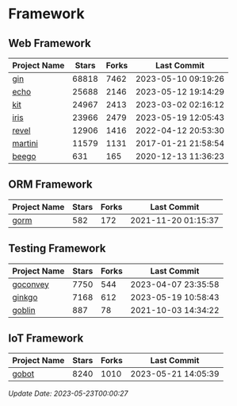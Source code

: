 # Framework

## Web Framework
| Project Name | Stars | Forks | Last Commit |
| ------------ | ----- | ----- | ----------- |
| [gin](https://github.com/gin-gonic/gin) | 68818 | 7462 | 2023-05-10 09:19:26 |
| [echo](https://github.com/labstack/echo) | 25688 | 2146 | 2023-05-12 19:14:29 |
| [kit](https://github.com/go-kit/kit) | 24967 | 2413 | 2023-03-02 02:16:12 |
| [iris](https://github.com/kataras/iris) | 23966 | 2479 | 2023-05-19 12:05:43 |
| [revel](https://github.com/revel/revel) | 12906 | 1416 | 2022-04-12 20:53:30 |
| [martini](https://github.com/go-martini/martini) | 11579 | 1131 | 2017-01-21 21:58:54 |
| [beego](https://github.com/astaxie/beego) | 631 | 165 | 2020-12-13 11:36:23 |

## ORM Framework
| Project Name | Stars | Forks | Last Commit |
| ------------ | ----- | ----- | ----------- |
| [gorm](https://github.com/jinzhu/gorm) | 582 | 172 | 2021-11-20 01:15:37 |

## Testing Framework
| Project Name | Stars | Forks | Last Commit |
| ------------ | ----- | ----- | ----------- |
| [goconvey](https://github.com/smartystreets/goconvey) | 7750 | 544 | 2023-04-07 23:35:58 |
| [ginkgo](https://github.com/onsi/ginkgo) | 7168 | 612 | 2023-05-19 10:58:43 |
| [goblin](https://github.com/franela/goblin) | 887 | 78 | 2021-10-03 14:34:22 |

## IoT Framework
| Project Name | Stars | Forks | Last Commit |
| ------------ | ----- | ----- | ----------- |
| [gobot](https://github.com/hybridgroup/gobot) | 8240 | 1010 | 2023-05-21 14:05:39 |

*Update Date: 2023-05-23T00:00:27*
